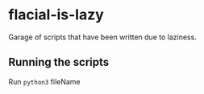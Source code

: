 # flacial-is-lazy
Garage of scripts that have been written due to laziness.

## Running the scripts
Run ```python3``` fileName
